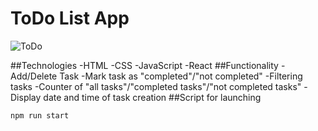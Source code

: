 # ToDo List App
![ToDo](https://github.com/user-attachments/assets/87241a29-79b0-444e-822d-c13189e77be7)

##Technologies
-HTML
-CSS
-JavaScript
-React
##Functionality
-Add/Delete Task
-Mark task as "completed"/"not completed"
-Filtering tasks
-Counter of "all tasks"/"completed tasks"/"not completed tasks"
-Display date and time of task creation
##Script for launching
```
npm run start
```
